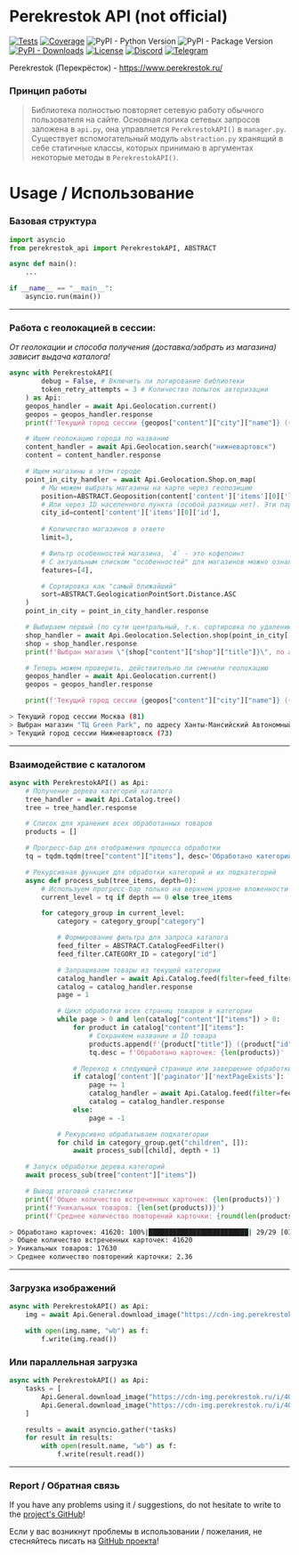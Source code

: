 # Perekrestok API (not official)

[![Tests](https://github.com/Open-Inflation/perekrestok_api/actions/workflows/check-tests.yml/badge.svg)](https://github.com/Open-Inflation/perekrestok_api/actions/workflows/check-tests.yml)
[![Coverage](https://img.shields.io/badge/coverage-tested%20daily-brightgreen?logo=pytest&logoColor=white)](https://github.com/Open-Inflation/perekrestok_api/actions/workflows/check-tests.yml)
![PyPI - Python Version](https://img.shields.io/pypi/pyversions/perekrestok_api)
![PyPI - Package Version](https://img.shields.io/pypi/v/perekrestok_api?color=blue)
[![PyPI - Downloads](https://img.shields.io/pypi/dm/perekrestok_api?label=PyPi%20downloads)](https://pypi.org/project/perekrestok-api/)
[![License](https://img.shields.io/github/license/Open-Inflation/perekrestok_api)](https://github.com/Open-Inflation/perekrestok_api/blob/main/LICENSE)
[![Discord](https://img.shields.io/discord/792572437292253224?label=Discord&labelColor=%232c2f33&color=%237289da)](https://discord.gg/UnJnGHNbBp)
[![Telegram](https://img.shields.io/badge/Telegram-24A1DE)](https://t.me/miskler_dev)

Perekrestok (Перекрёсток) - https://www.perekrestok.ru/

### Принцип работы

> Библиотека полностью повторяет сетевую работу обычного пользователя на сайте.
Основная логика сетевых запросов заложена в `api.py`, она управляется `PerekrestokAPI()` в `manager.py`.
Существует вспомогательный модуль `abstraction.py` хранящий в себе статичные классы, которых принимаю в аргументах некоторые методы в `PerekrestokAPI()`.



# Usage / Использование
### Базовая структура
```py
import asyncio
from perekrestok_api import PerekrestokAPI, ABSTRACT

async def main():
    ...

if __name__ == "__main__":
    asyncio.run(main())
```

---

### Работа с геолокацией в сессии:
*От геолокации и способа получения (доставка/забрать из магазина) зависит выдача каталога!*
```py
async with PerekrestokAPI(
        debug = False, # Включить ли логирование библиотеки
        token_retry_attempts = 3 # Количество попыток авторизации
    ) as Api:
    geopos_handler = await Api.Geolocation.current()
    geopos = geopos_handler.response
    print(f'Текущий город сессии {geopos["content"]["city"]["name"]} ({geopos["content"]["city"]["id"]})')

    # Ищем геолокацию города по названию
    content_handler = await Api.Geolocation.search("нижневартовск")
    content = content_handler.response

    # Ищем магазины в этом городе
    point_in_city_handler = await Api.Geolocation.Shop.on_map(
        # Мы можем выбрать магазины на карте через геопозицию
        position=ABSTRACT.Geoposition(content['content']['items'][0]['location']['coordinates']),
        # Или через ID населенного пункта (особой разницы нет). Эти параметры не противоречат друг другу.
        city_id=content['content']['items'][0]['id'],
        
        # Количество магазинов в ответе
        limit=3,

        # Фильтр особенностей магазина, `4` - это кофепоинт
        # С актуальным списком "особенностей" для магазинов можно ознакомиться в `await Api.Geolocation.Shop.features()`
        features=[4],

        # Сортировка как "самый ближайший"
        sort=ABSTRACT.GeologicationPointSort.Distance.ASC
    )
    point_in_city = point_in_city_handler.response

    # Выбираем первый (по сути центральный, т.к. сортировка по удалению от конкретной точки)
    shop_handler = await Api.Geolocation.Selection.shop(point_in_city['content']['items'][0]['id'])
    shop = shop_handler.response
    print(f'Выбран магазин \"{shop["content"]["shop"]["title"]}\", по адресу {shop["content"]["shop"]["address"]}')

    # Теперь можем проверить, действительно ли сменили геолокацию
    geopos_handler = await Api.Geolocation.current()
    geopos = geopos_handler.response

    print(f'Текущий город сессии {geopos["content"]["city"]["name"]} ({geopos["content"]["city"]["id"]})')
```
```bash
> Текущий город сессии Москва (81)
> Выбран магазин "ТЦ Green Park", по адресу Ханты-Мансийский Автономный округ - Югра, г Нижневартовск, ул Ленина, зд 8
> Текущий город сессии Нижневартовск (73)
```

---

### Взаимодействие с каталогом

```py
async with PerekrestokAPI() as Api:
    # Получение дерева категорий каталога
    tree_handler = await Api.Catalog.tree()
    tree = tree_handler.response

    # Список для хранения всех обработанных товаров
    products = []

    # Прогресс-бар для отображения процесса обработки
    tq = tqdm.tqdm(tree["content"]["items"], desc='Обработано категорий')

    # Рекурсивная функция для обработки категорий и их подкатегорий
    async def process_sub(tree_items, depth=0):
        # Используем прогресс-бар только на верхнем уровне вложенности
        current_level = tq if depth == 0 else tree_items

        for category_group in current_level:
            category = category_group["category"]

            # Формирование фильтра для запроса каталога
            feed_filter = ABSTRACT.CatalogFeedFilter()
            feed_filter.CATEGORY_ID = category["id"]

            # Запрашиваем товары из текущей категории
            catalog_handler = await Api.Catalog.feed(filter=feed_filter)
            catalog = catalog_handler.response
            page = 1

            # Цикл обработки всех страниц товаров в категории
            while page > 0 and len(catalog["content"]["items"]) > 0:
                for product in catalog["content"]["items"]:
                    # Сохраняем название и ID товара
                    products.append(f'{product["title"]} ({product["id"]})')
                    tq.desc = f'Обработано карточек: {len(products)}'

                # Переход к следующей странице или завершение обработки
                if catalog['content']['paginator']['nextPageExists']:
                    page += 1
                    catalog_handler = await Api.Catalog.feed(filter=feed_filter, page=page)
                    catalog = catalog_handler.response
                else:
                    page = -1

            # Рекурсивно обрабатываем подкатегории
            for child in category_group.get("children", []):
                await process_sub([child], depth + 1)

    # Запуск обработки дерева категорий
    await process_sub(tree["content"]["items"])

    # Вывод итоговой статистики
    print(f'Общее количество встреченных карточек: {len(products)}')
    print(f'Уникальных товаров: {len(set(products))}')
    print(f'Среднее количество повторений карточки: {round(len(products) / len(set(products)), 2)}')
```
```bash
> Обработано карточек: 41620: 100%|█████████████████████████| 29/29 [03:56<00:00,  8.15s/it]
> Общее количество встреченных карточек: 41620
> Уникальных товаров: 17630
> Среднее количество повторений карточки: 2.36
```

---

### Загрузка изображений
```py
async with PerekrestokAPI() as Api:
    img = await Api.General.download_image("https://cdn-img.perekrestok.ru/i/400x400-fit/xdelivery/files/ae/2a/4f39b2a249768b268ed9f325c155.png")

    with open(img.name, "wb") as f:
        f.write(img.read())
```

### Или параллельная загрузка
```py
async with PerekrestokAPI() as Api:
    tasks = [
        Api.General.download_image("https://cdn-img.perekrestok.ru/i/400x400-fit/xdelivery/files/ae/2a/4f39b2a249768b268ed9f325c155.png"),
        Api.General.download_image("https://cdn-img.perekrestok.ru/i/400x400-fit/xdelivery/files/ae/2a/4f39b2a249768b268ed9f325c155.png")
    ]

    results = await asyncio.gather(*tasks)
    for result in results:
        with open(result.name, "wb") as f:
            f.write(result.read())
```

---

### Report / Обратная связь

If you have any problems using it / suggestions, do not hesitate to write to the [project's GitHub](https://github.com/Open-Inflation/perekrestok_api/issues)!

Если у вас возникнут проблемы в использовании / пожелания, не стесняйтесь писать на [GitHub проекта](https://github.com/Open-Inflation/perekrestok_api/issues)!
